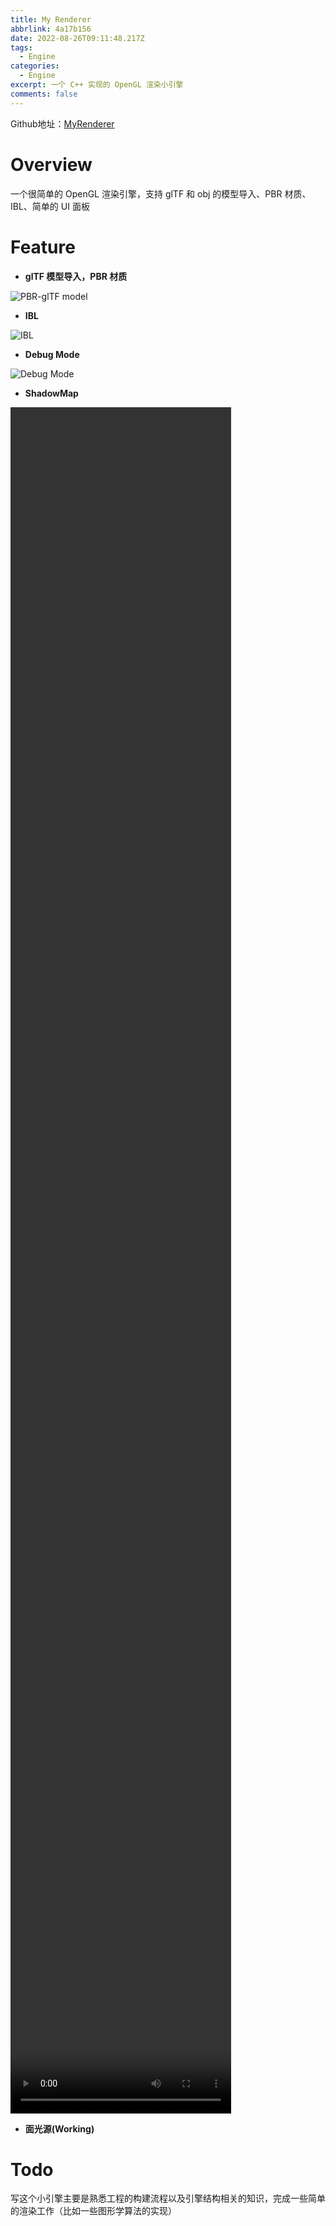 ```yaml
---
title: My Renderer
abbrlink: 4a17b156
date: 2022-08-26T09:11:48.217Z
tags:
  - Engine
categories:
  - Engine
excerpt: 一个 C++ 实现的 OpenGL 渲染小引擎
comments: false
---
```

Github地址：[MyRenderer](https://github.com/tipsypotato/myRenderer)

# Overview

一个很简单的 OpenGL 渲染引擎，支持 glTF 和 obj 的模型导入、PBR 材质、IBL、简单的 UI 面板

# Feature

* **glTF 模型导入，PBR 材质**

![PBR-glTF model](images/gengine-gltf-pbr.jpeg "PBR-glTF model")

* **IBL**

![IBL](images/gengine-ibl-2.jpeg "IBL")

* **Debug Mode**

![Debug Mode](images/gengine-gltf-pbr-debug.jpeg "Debug Mode")

* **ShadowMap**

<video width="70%" height="70%" src="/images/shadowmap.mov" controls="controls"></video>

* **面光源(Working)** 

# Todo

写这个小引擎主要是熟悉工程的构建流程以及引擎结构相关的知识，完成一些简单的渲染工作（比如一些图形学算法的实现）